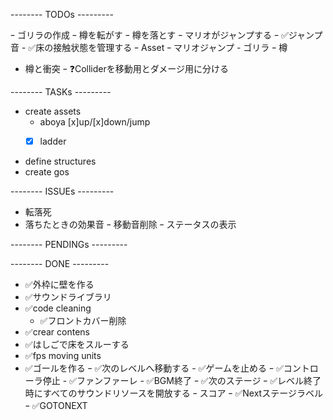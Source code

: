 --------  TODOs  ---------

ｰ ゴリラの作成
	ｰ 樽を転がす
	ｰ 樽を落とす
ｰ マリオがジャンプする
	ｰ ✅ジャンプ音
	- ✅床の接触状態を管理する
ｰ Asset
	ｰ マリオジャンプ
	- ゴリラ
	ｰ 樽
- 樽と衝突
ｰ ❓Colliderを移動用とダメージ用に分ける


--------  TASKs  ---------
- create assets
	- aboya [x]up/[x]down/jump
	-[x] ladder


- define structures
- create gos

--------  ISSUEs  ---------
- 転落死
- 落ちたときの効果音
	ｰ 移動音削除
ｰ ステータスの表示

--------  PENDINGs  ---------

--------  DONE  ---------
- ✅外枠に壁を作る
- ✅サウンドライブラリ
- ✅code cleaning
	- ✅フロントカバー削除
- ✅crear contens
- ✅はしごで床をスルーする
- ✅fps moving units
- ✅ゴールを作る
	ｰ ✅次のレベルへ移動する
		- ✅ゲームを止める
			ｰ ✅コントローラ停止
			- ✅ファンファーレ
			- ✅BGM終了
			ｰ ✅次のステージ
				ｰ ✅レベル終了時にすべてのサウンドリソースを開放する
		ｰ スコア
		ｰ ✅Nextステージラベル
			ｰ ✅GOTONEXT
